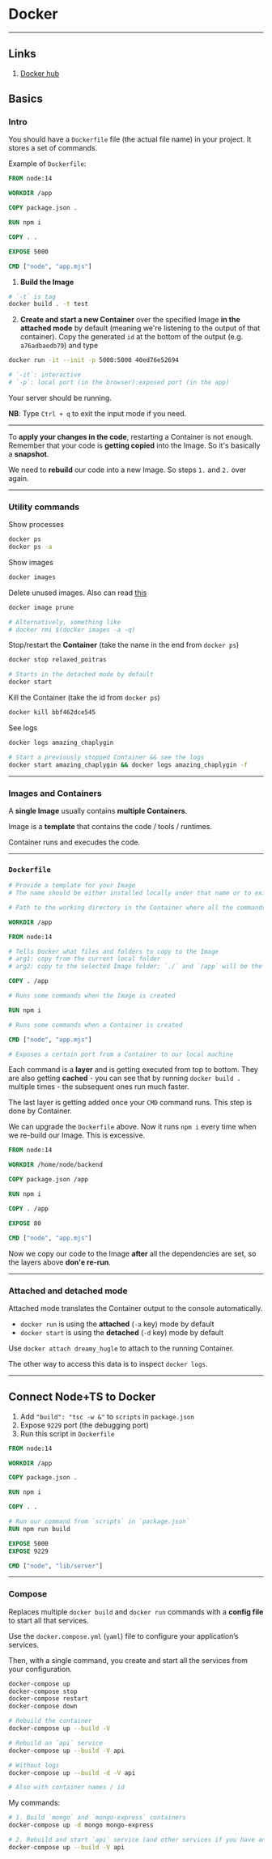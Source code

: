 # Docker

---

## Links

1. [Docker hub](https://hub.docker.com)

## Basics

### Intro

You should have a `Dockerfile` file (the actual file name) in your project. It stores a set of commands.

Example of `Dockerfile`:

```dockerfile
FROM node:14

WORKDIR /app

COPY package.json .

RUN npm i

COPY . .

EXPOSE 5000

CMD ["node", "app.mjs"]
```

1. **Build the Image**

```bash
# `-t` is tag
docker build . -t test
```

2. **Create and start a new Container** over the specified Image **in the attached mode** by default (meaning we're listening to the output of that container). Copy the generated `id` at the bottom of the output (e.g. `a76adbaedb79`) and type

```bash
docker run -it --init -p 5000:5000 40ed76e52694

# `-it`: interactive
# `-p`: local port (in the browser):exposed port (in the app)
```

Your server should be running.

**NB**: Type `Ctrl + q` to exit the input mode if you need.

---

To **apply your changes in the code**, restarting a Container is not enough. Remember that your code is **getting copied** into the Image. So it's basically a **snapshot**.

We need to **rebuild** our code into a new Image. So steps `1.` and `2.` over again.

---

### Utility commands

Show processes

```bash
docker ps
docker ps -a
```

Show images

```bash
docker images
```

Delete unused images. Also can read [this](https://www.digitalocean.com/community/tutorials/how-to-remove-docker-images-containers-and-volumes-ru)

```bash
docker image prune

# Alternatively, something like 
# docker rmi $(docker images -a -q)
```

Stop/restart the **Container** (take the name in the end from `docker ps`)

```bash
docker stop relaxed_poitras

# Starts in the detached mode by default
docker start
```

Kill the Container (take the id from `docker ps`)

```bash
docker kill bbf462dce545
```

See logs

```bash
docker logs amazing_chaplygin

# Start a previously stopped Container && see the logs
docker start amazing_chaplygin && docker logs amazing_chaplygin -f
```

---

### Images and Containers

A **single Image** usually contains **multiple Containers**.

Image is a **template** that contains the code / tools / runtimes.

Container runs and execudes the code.

---

### `Dockerfile`

```dockerfile
# Provide a template for your Image
# The name should be either installed locally under that name or to exist on `hub.docker`

# Path to the working directory in the Container where all the commands (e.g. COPY) will be executed

WORKDIR /app

FROM node:14

# Tells Docker what files and folders to copy to the Image
# arg1: copy from the current local folder
# arg2: copy to the selected Image folder; `./` and `/app` will be the same in this context

COPY . /app

# Runs some commands when the Image is created

RUN npm i

# Runs some commands when a Container is created

CMD ["node", "app.mjs"]

# Exposes a certain port from a Container to our local machine
```

Each command is a **layer** and is getting executed from top to bottom. They are also getting **cached** - you can see that by running `docker build .` multiple times - the subsequent ones run much faster.

The last layer is getting added once your `CMD` command runs. This step is done by Container.

We can upgrade the `Dockerfile` above. Now it runs `npm i` every time when we re-build our Image. This is excessive.

```dockerfile
FROM node:14

WORKDIR /home/node/backend

COPY package.json /app

RUN npm i

COPY . /app

EXPOSE 80

CMD ["node", "app.mjs"]
```

Now we copy our code to the Image **after** all the dependencies are set, so the layers above **don'e re-run**.

---

### Attached and detached mode

Attached mode translates the Container output to the console automatically.

- `docker run` is using the **attached** (`-a` key) mode by default
- `docker start` is using the **detached** (`-d` key) mode by default

Use `docker attach dreamy_hugle` to attach to the running Container.

The other way to access this data is to inspect `docker logs`.

---

## Connect Node+TS to Docker

1. Add `"build": "tsc -w &"` to `scripts` in `package.json`
2. Expose `9229` port (the debugging port)
3. Run this script in `Dockerfile`

```dockerfile
FROM node:14

WORKDIR /app

COPY package.json .

RUN npm i

COPY . .

# Run our command from `scripts` in `package.json`
RUN npm run build

EXPOSE 5000
EXPOSE 9229

CMD ["node", "lib/server"]
```

---

### Compose

Replaces multiple `docker build` and `docker run` commands with a **config file** to start all that services.

Use the `docker.compose.yml` (`yaml`) file to configure your application’s services. 

Then, with a single command, you create and start all the services from your configuration.

```bash
docker-compose up
docker-compose stop
docker-compose restart
docker-compose down

# Rebuild the container
docker-compose up --build -V 

# Rebuild an `api` service
docker-compose up --build -V api

# Without logs
docker-compose up --build -d -V api

# Also with container names / id
```

My commands:

```bash
# 1. Build `mongo` and `mongo-express` containers
docker-compose up -d mongo mongo-express

# 2. Rebuild and start `api` service (and other services if you have any)
docker-compose up --build -V api
```